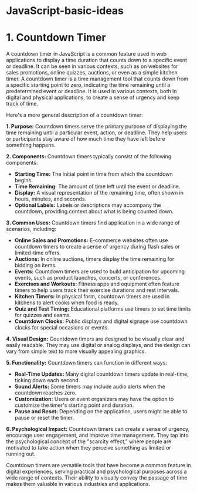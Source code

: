 # JavaScript-basic-ideas

# 1. Countdown Timer 
A countdown timer in JavaScript is a common feature used in web applications to display a time duration that counts down to a specific event or deadline. It can be seen in various contexts, such as on websites for sales promotions, online quizzes, auctions, or even as a simple kitchen timer.
A countdown timer is a time management tool that counts down from a specific starting point to zero, indicating the time remaining until a predetermined event or deadline. It is used in various contexts, both in digital and physical applications, to create a sense of urgency and keep track of time.

Here's a more general description of a countdown timer:

**1. Purpose:**
   Countdown timers serve the primary purpose of displaying the time remaining until a particular event, action, or deadline. They help users or participants stay aware of how much time they have left before something happens.

**2. Components:**
   Countdown timers typically consist of the following components:
   - **Starting Time:** The initial point in time from which the countdown begins.
   - **Time Remaining:** The amount of time left until the event or deadline.
   - **Display:** A visual representation of the remaining time, often shown in hours, minutes, and seconds.
   - **Optional Labels:** Labels or descriptions may accompany the countdown, providing context about what is being counted down.

**3. Common Uses:**
   Countdown timers find application in a wide range of scenarios, including:
   - **Online Sales and Promotions:** E-commerce websites often use countdown timers to create a sense of urgency during flash sales or limited-time offers.
   - **Auctions:** In online auctions, timers display the time remaining for bidding on items.
   - **Events:** Countdown timers are used to build anticipation for upcoming events, such as product launches, concerts, or conferences.
   - **Exercises and Workouts:** Fitness apps and equipment often feature timers to help users track their exercise durations and rest intervals.
   - **Kitchen Timers:** In physical form, countdown timers are used in kitchens to alert cooks when food is ready.
   - **Quiz and Test Timing:** Educational platforms use timers to set time limits for quizzes and exams.
   - **Countdown Clocks:** Public displays and digital signage use countdown clocks for special occasions or events.

**4. Visual Design:**
   Countdown timers are designed to be visually clear and easily readable. They may use digital or analog displays, and the design can vary from simple text to more visually appealing graphics.

**5. Functionality:**
   Countdown timers can function in different ways:
   - **Real-Time Updates:** Many digital countdown timers update in real-time, ticking down each second.
   - **Sound Alerts:** Some timers may include audio alerts when the countdown reaches zero.
   - **Customization:** Users or event organizers may have the option to customize the timer's starting point and duration.
   - **Pause and Reset:** Depending on the application, users might be able to pause or reset the timer.

**6. Psychological Impact:**
   Countdown timers can create a sense of urgency, encourage user engagement, and improve time management. They tap into the psychological concept of the "scarcity effect," where people are motivated to take action when they perceive something as limited or running out.

Countdown timers are versatile tools that have become a common feature in digital experiences, serving practical and psychological purposes across a wide range of contexts. Their ability to visually convey the passage of time makes them valuable in various industries and applications.
